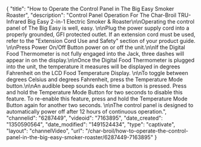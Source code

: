 {
    "title": "How to Operate the Control Panel in The Big Easy Smoker Roaster",
    "description": "Control Panel Operation For The Char-Broil TRU-Infrared Big Easy 2-in-1 Electric Smoker & Roaster\n\nOperating the control panel of The Big Easy is well, easy. \n\nPlug the power supply cord into a properly grounded, GFI protected outlet. If an extension cord must be used, refer to the \"Extension Cord Use and Safety\" section of your product guide. \n\nPress Power On\/Off Button power on or off the unit.\n\nIf the Digital Food Thermometer is not fully engaged into the Jack, three dashes will appear in on the display.\n\nOnce the Digital Food Thermometer is plugged into the unit, the temperature it measures will be displayed in degrees Fahrenheit on the LCD Food Temperature Display. \n\nTo toggle between degrees Celsius and degrees Fahrenheit, press the Temperature Mode button.\n\nAn audible beep sounds each time a button is pressed. Press and hold the Temperature Mode Button for two seconds to disable this feature. To re-enable this feature, press and hold the Temperature Mode Button again for another two seconds. \n\nThe control panel is designed to automatically power off after 12 hours of continuous operation.",
    "channelid": "6287449",
    "videoid": "7163895",
    "date_created": "1350590564",
    "date_modified": "1491524434",
    "type": "captivate",
    "layout": "channelVideo",
    "url": "\/char-broil\/how-to-operate-the-control-panel-in-the-big-easy-smoker-roaster\/6287449-7163895"
}